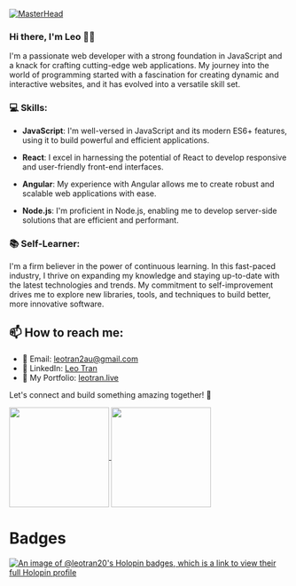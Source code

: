 [![MasterHead](https://user-images.githubusercontent.com/10498744/210012254-234538ff-d198-48aa-8964-37e6fd45d227.gif)](https://leotran.live)

### Hi there, I'm Leo :technologist:

I'm a passionate web developer with a strong foundation in JavaScript and a knack for crafting cutting-edge web applications. My journey into the world of programming started with a fascination for creating dynamic and interactive websites, and it has evolved into a versatile skill set.

### 💻 Skills:

- **JavaScript**: I'm well-versed in JavaScript and its modern ES6+ features, using it to build powerful and efficient applications.

- **React**: I excel in harnessing the potential of React to develop responsive and user-friendly front-end interfaces.

- **Angular**: My experience with Angular allows me to create robust and scalable web applications with ease.

- **Node.js**: I'm proficient in Node.js, enabling me to develop server-side solutions that are efficient and performant.

### 📚 Self-Learner:

I'm a firm believer in the power of continuous learning. In this fast-paced industry, I thrive on expanding my knowledge and staying up-to-date with the latest technologies and trends. My commitment to self-improvement drives me to explore new libraries, tools, and techniques to build better, more innovative software.

## 📫 How to reach me:

- 📧 Email: [leotran2au@gmail.com](mailto:leotran2au@gmail.com)
- 💼 LinkedIn: [Leo Tran](https://www.linkedin.com/in/leotran20)
- 🔗 My Portfolio: [leotran.live](https://www.leotran.live)


Let's connect and build something amazing together! 🚀

<!--
**leotran20/leotran20** is a ✨ _special_ ✨ repository because its `README.md` (this file) appears on your GitHub profile.

Here are some ideas to get you started:

- 🔭 I’m currently working on ...
- 🌱 I’m currently learning ...
- 👯 I’m looking to collaborate on ...
- 🤔 I’m looking for help with ...
- 💬 Ask me about ...
- 📫 How to reach me: ...
- 😄 Pronouns: ...
- ⚡ Fun fact: ...
-->

<a href="https://github-readme-stats-git-master-leotran20.vercel.app/">
  <img height="180"  align="center" src="https://github-readme-stats-git-master-leotran20.vercel.app/api?username=leotran20&&show_icons=true&&theme=radical&hide=stars" />
</a>
<a href="https://github-readme-stats-git-master-leotran20.vercel.app/">
  <img height="180"  align="center" src="https://github-readme-stats-git-master-leotran20.vercel.app/api/top-langs/?username=leotran20&layout=compact" />
</a>

<h1>Badges</h1>

[![An image of @leotran20's Holopin badges, which is a link to view their full Holopin profile](https://holopin.me/leotran20)](https://holopin.io/@leotran20)
